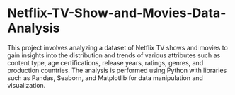 # Netflix-TV-Show-and-Movies-Data-Analysis
This project involves analyzing a dataset of Netflix TV shows and movies to gain insights into the distribution and trends of various attributes such as content type, age certifications, release years, ratings, genres, and production countries. The analysis is performed using Python with libraries such as Pandas, Seaborn, and Matplotlib for data manipulation and visualization.
